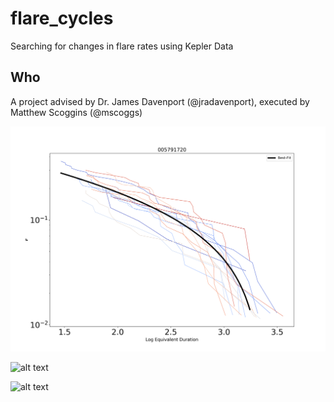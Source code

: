 # flare_cycles
Searching for changes in flare rates using Kepler Data

## Who
A project advised by Dr. James Davenport (@jradavenport), executed by Matthew Scoggins (@mscoggs)

![alt text](https://github.com/mscoggs/flare_cycles/blob/master/promising_bin/energy_vs_frequency_plot/005791720.png)

![alt text](https://github.com/mscoggs/flare_cycles/blob/master/promising_bin/energy_vs_frequency__subtraction_plot/005791720.png)

![alt text](https://github.com/mscoggs/flare_cycles/blob/master/promising_bin/energy_vs_frequency__subtraction_mean_plot/005791720_group_size_3.png)
